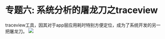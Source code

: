 # 专题六: 系统分析的屠龙刀之traceview

traceview工具，因其对于app层应用耗时特别方便定位，成为了系统开发的另一把屠龙刀。
<img src="..\Images\log_sword.png">




